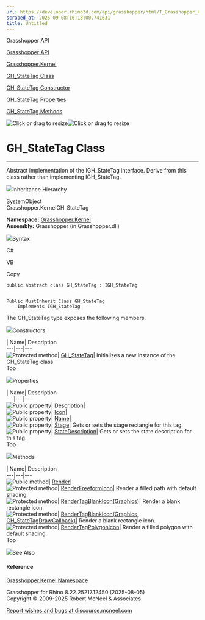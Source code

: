 ```yaml
---
url: https://developer.rhino3d.com/api/grasshopper/html/T_Grasshopper_Kernel_GH_StateTag.htm
scraped_at: 2025-09-08T16:18:00.741631
title: Untitled
---
```


Grasshopper API

[Grasshopper API](../html/723c01da-9986-4db2-8f53-6f3a7494df75.htm
"Grasshopper API")

[Grasshopper.Kernel](../html/N_Grasshopper_Kernel.htm "Grasshopper.Kernel")

[GH_StateTag Class](../html/T_Grasshopper_Kernel_GH_StateTag.htm "GH_StateTag
Class")

[GH_StateTag Constructor ](../html/M_Grasshopper_Kernel_GH_StateTag__ctor.htm
"GH_StateTag Constructor ")

[GH_StateTag
Properties](../html/Properties_T_Grasshopper_Kernel_GH_StateTag.htm
"GH_StateTag Properties")

[GH_StateTag Methods](../html/Methods_T_Grasshopper_Kernel_GH_StateTag.htm
"GH_StateTag Methods")

![Click or drag to resize](../icons/TocOpen.gif)![Click or drag to
resize](../icons/TocClose.gif)

# GH_StateTag Class  
  
---  
  
Abstract implementation of the IGH_StateTag interface. Derive from this class
rather than implementing IGH_StateTag.

![](../icons/SectionExpanded.png)Inheritance Hierarchy

[SystemObject](https://docs.microsoft.com/dotnet/api/system.object)  
Grasshopper.KernelGH_StateTag  

**Namespace:** [Grasshopper.Kernel](N_Grasshopper_Kernel.htm)  
**Assembly:** Grasshopper (in Grasshopper.dll)

![](../icons/SectionExpanded.png)Syntax

C#

VB

Copy

    
    
    public abstract class GH_StateTag : IGH_StateTag
    
    
    Public MustInherit Class GH_StateTag
    	Implements IGH_StateTag

The GH_StateTag type exposes the following members.

![](../icons/SectionExpanded.png)Constructors

| Name| Description  
---|---|---  
![Protected method](../icons/protmethod.gif)|
[GH_StateTag](M_Grasshopper_Kernel_GH_StateTag__ctor.htm)| Initializes a new
instance of the GH_StateTag class  
Top

![](../icons/SectionExpanded.png)Properties

| Name| Description  
---|---|---  
![Public property](../icons/pubproperty.gif)|
[Description](P_Grasshopper_Kernel_GH_StateTag_Description.htm)|  
![Public property](../icons/pubproperty.gif)|
[Icon](P_Grasshopper_Kernel_GH_StateTag_Icon.htm)|  
![Public property](../icons/pubproperty.gif)|
[Name](P_Grasshopper_Kernel_GH_StateTag_Name.htm)|  
![Public property](../icons/pubproperty.gif)|
[Stage](P_Grasshopper_Kernel_GH_StateTag_Stage.htm)|  Gets or sets the stage
rectangle for this tag.  
![Public property](../icons/pubproperty.gif)|
[StateDescription](P_Grasshopper_Kernel_GH_StateTag_StateDescription.htm)|
Gets or sets the state description for this tag.  
Top

![](../icons/SectionExpanded.png)Methods

| Name| Description  
---|---|---  
![Public method](../icons/pubmethod.gif)|
[Render](M_Grasshopper_Kernel_GH_StateTag_Render.htm)|  
![Protected method](../icons/protmethod.gif)|
[RenderFreeformIcon](M_Grasshopper_Kernel_GH_StateTag_RenderFreeformIcon.htm)|
Render a filled path with default shading.  
![Protected method](../icons/protmethod.gif)|
[RenderTagBlankIcon(Graphics)](M_Grasshopper_Kernel_GH_StateTag_RenderTagBlankIcon.htm)|
Render a blank rectangle icon.  
![Protected method](../icons/protmethod.gif)| [RenderTagBlankIcon(Graphics,
GH_StateTagDrawCallback)](M_Grasshopper_Kernel_GH_StateTag_RenderTagBlankIcon_1.htm)|
Render a blank rectangle icon.  
![Protected method](../icons/protmethod.gif)|
[RenderTagPolygonIcon](M_Grasshopper_Kernel_GH_StateTag_RenderTagPolygonIcon.htm)|
Render a filled polygon with default shading.  
Top

![](../icons/SectionExpanded.png)See Also

#### Reference

[Grasshopper.Kernel Namespace](N_Grasshopper_Kernel.htm)

Grasshopper for Rhino 8.22.25217.12450 (2025-08-05)  
Copyright © 2009-2025 Robert McNeel & Associates

[Report wishes and bugs at
discourse.mcneel.com](https://discourse.mcneel.com/c/grasshopper)

